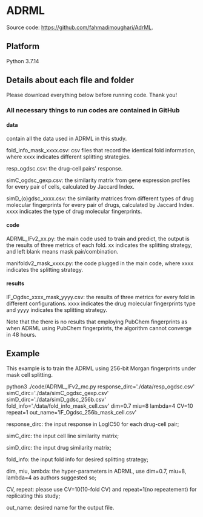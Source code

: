 # ADRML

Source code: <https://github.com/fahmadimoughari/AdrML>.

## Platform

Python 3.7.14

## Details about each file and folder
Please download everything below before running code. Thank you!

### All necessary things to run codes are contained in GitHub
#### data
contain all the data used in ADRML in this study.

fold_info_mask_xxxx.csv: csv files that record the identical fold information, where xxxx indicates different splitting strategies.

resp_ogdsc.csv: the drug-cell pairs' response.

simC_ogdsc_gexp.csv: the similarity matrix from gene expression profiles for every pair of cells, calculated by Jaccard Index.

simD_(o)gdsc_xxxx.csv: the similarity matrices from different types of drug molecular fingerprints for every pair of drugs, calculated by Jaccard Index. xxxx indicates the type of drug molecular fingerprints.

#### code
ADRML_IFv2_xx.py: the main code used to train and predict, the output is the results of three metrics of each fold. xx indicates the splitting strategy, and left blank means mask pair/combination.

manifoldv2_mask_xxxx.py: the code plugged in the main code, where xxxx indicates the splitting strategy.

#### results
IF_Ogdsc_xxxx_mask_yyyy.csv: the results of three metrics for every fold in different configurations. xxxx indicates the drug molecular fingerprints type and yyyy indicates the splitting strategy.

Note that the there is no results that employing PubChem fingerprints as when ADRML using PubChem fingerprints, the algorithm cannot converge in 48 hours.

## Example
This example is to train the ADRML using 256-bit Morgan fingerprints under mask cell splitting.

python3 ./code/ADRML_IFv2_mc.py response_dirc='./data/resp_ogdsc.csv' simC_dirc='./data/simC_ogdsc_gexp.csv' simD_dirc='./data/simD_gdsc_256b.csv' fold_info='./data/fold_info_mask_cell.csv' dim=0.7 miu=8 lambda=4 CV=10 repeat=1 out_name='IF_Ogdsc_256b_mask_cell.csv'

response_dirc: the input response in LogIC50 for each drug-cell pair;

simC_dirc: the input cell line similarity matrix;

simD_dirc: the input drug similarity matrix;

fold_info: the input fold info for desired splitting strategy;

dim, miu, lambda: the hyper-parameters in ADRML, use dim=0.7, miu=8, lambda=4 as authors suggested so;

CV, repeat: please use CV=10(10-fold CV) and repeat=1(no repeatement) for replicating this study;

out_name: desired name for the output file.





